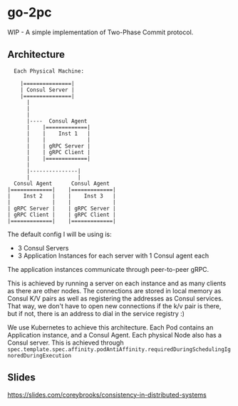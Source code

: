 # go-2pc

WIP - A simple implementation of Two-Phase Commit protocol.


## Architecture
```
  Each Physical Machine:

    |===============|
    | Consul Server |
    |===============|
      |
      |
      |
      |----  Consul Agent
      |    |=============|
      |    |    Inst 1   |
      |    |             |
      |    | gRPC Server |
      |    | gRPC Client |
      |    |=============|
      |
      |---------------|
      |               |
  Consul Agent      Consul Agent
|=============|    |=============|
|    Inst 2   |    |    Inst 3   |
|             |    |             |
| gRPC Server |    | gRPC Server |
| gRPC Client |    | gRPC Client |
|=============|    |=============|

```

The default config I will be using is:
- 3 Consul Servers
- 3 Application Instances for each server with 1 Consul agent each

The application instances communicate through peer-to-peer gRPC.

This is achieved by running a server on each instance and as many clients as there are other nodes.
The connections are stored in local memory as Consul K/V pairs as well as registering the addresses as Consul services.
That way, we don't have to open new connections if the k/v pair is there, but if not,
there is an address to dial in the service registry :)

We use Kubernetes to achieve this architecture. Each Pod contains an Application instance, and a Consul Agent.
Each physical Node also has a Consul server. This is achieved through
`spec.template.spec.affinity.podAntiAffinity.requiredDuringSchedulingIgnoredDuringExecution`

## Slides

https://slides.com/coreybrooks/consistency-in-distributed-systems
